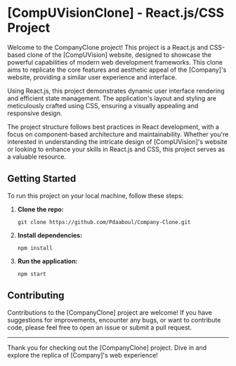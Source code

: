 # [CompUVisionClone] - React.js/CSS Project

Welcome to the CompanyClone project! This project is a React.js and CSS-based clone of the [CompUVision] website, designed to showcase the powerful capabilities of modern web development frameworks. This clone aims to replicate the core features and aesthetic appeal of the [Company]'s website, providing a similar user experience and interface.

Using React.js, this project demonstrates dynamic user interface rendering and efficient state management. The application's layout and styling are meticulously crafted using CSS, ensuring a visually appealing and responsive design. 

The project structure follows best practices in React development, with a focus on component-based architecture and maintainability. Whether you're interested in understanding the intricate design of [CompUVision]'s website or looking to enhance your skills in React.js and CSS, this project serves as a valuable resource.

## Getting Started

To run this project on your local machine, follow these steps:

1. **Clone the repo:**
    ```
    git clone https://github.com/Pdaaboul/Company-Clone.git
    ```

2. **Install dependencies:**
    ```
    npm install
    ```

3. **Run the application:**
    ```
    npm start
    ```


## Contributing

Contributions to the [CompanyClone] project are welcome! If you have suggestions for improvements, encounter any bugs, or want to contribute code, please feel free to open an issue or submit a pull request.

---

Thank you for checking out the [CompanyClone] project. Dive in and explore the replica of [Company]'s web experience!

